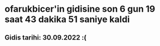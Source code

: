 # ofarukbicer'in gidisine son 6 gun 19 saat 43 dakika 51 saniye kaldi

## Gidis tarihi: 30.09.2022 :(